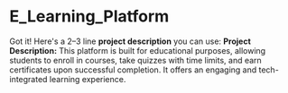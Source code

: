 # E_Learning_Platform
Got it! Here's a 2–3 line **project description** you can use:  **Project Description:** This platform is built for educational purposes, allowing students to enroll in courses, take quizzes with time limits, and earn certificates upon successful completion. It offers an engaging and tech-integrated learning experience.
